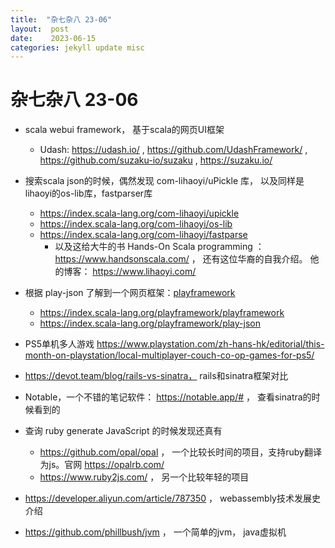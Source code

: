 ```yaml
---
title:  "杂七杂八 23-06"
layout:  post
date:    2023-06-15
categories: jekyll update misc
---
```


# 杂七杂八 23-06

- scala webui framework， 基于scala的网页UI框架
   - Udash: https://udash.io/ , https://github.com/UdashFramework/ , 
     https://github.com/suzaku-io/suzaku , https://suzaku.io/

- 搜索scala json的时候，偶然发现 com-lihaoyi/uPickle 库， 以及同样是lihaoyi的os-lib库，fastparser库
   - https://index.scala-lang.org/com-lihaoyi/upickle
   - https://index.scala-lang.org/com-lihaoyi/os-lib
   - https://index.scala-lang.org/com-lihaoyi/fastparse
      - 以及这给大牛的书 Hands-On Scala programming ： https://www.handsonscala.com/ ， 还有这位华裔的自我介绍。
        他的博客： https://www.lihaoyi.com/

- 根据 play-json 了解到一个网页框架：[playframework](https://www.playframework.com/)
   - https://index.scala-lang.org/playframework/playframework
   - https://index.scala-lang.org/playframework/play-json

- PS5单机多人游戏
  https://www.playstation.com/zh-hans-hk/editorial/this-month-on-playstation/local-multiplayer-couch-co-op-games-for-ps5/


- https://devot.team/blog/rails-vs-sinatra， rails和sinatra框架对比
- Notable，一个不错的笔记软件： https://notable.app/# ， 查看sinatra的时候看到的

- 查询 ruby generate JavaScript 的时候发现还真有
   - https://github.com/opal/opal ， 一个比较长时间的项目，支持ruby翻译为js。官网 https://opalrb.com/
   - https://www.ruby2js.com/ ， 另一个比较年轻的项目

- https://developer.aliyun.com/article/787350 ， webassembly技术发展史介绍

- https://github.com/phillbush/jvm ， 一个简单的jvm， java虚拟机

